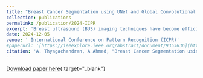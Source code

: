 ```yaml
---
title: "Breast Cancer Segmentation using UNet and Global Convolutional Networks"
collection: publications
permalink: /publication/2024-ICPR
excerpt: 'Breast ultrasound (BUS) imaging techniques have become efficient tools for cancer diagnosis. Convolutional neural network (CNN) based encoder-decoder architectures have been widely used for the automated segmentation of tumours in BUS images, assisting in breast cancer diagnoses. However, these models have limitations in capturing long-range dependencies. To overcome this limitation, various deep learning techniques, such as atrous convolution, attention mechanisms, and transformer encoder-based models, have been introduced to capture long-range dependencies in feature maps, improving segmentation accuracy by considering larger receptive fields and global context. As modelling techniques evolve, there is a shift towards more complex and intricate designs. This study proposes a simple yet effective model that combines UNet and Global Convolutional Network (GCN) architectures for breast lesion segmentation. By leveraging the GCN block, our model captures broader receptive fields with a simpler design strategy. We have demonstrated the efficacy of our approach through various experiments, including kernel size analysis, model component evaluation, and data preprocessing assessment. The proposed model has been evaluated using four-fold cross-validation with BUSI and Dataset-B datasets. Additionally, models trained on both datasets have been validated with a blind test dataset, where our model demonstrates better performance compared to state-of-the-art methods, achieving a 4.9% and 6.7% improvement in Intersection over Union (IoU) score, respectively. The robustness analysis and external validation experiments underscore the superior generalization performance of our model in breast lesion segmentation tasks.'
date: 2024-12-05
venue: ' International Conference on Pattern Recognition (ICPR)'
#paperurl: '[https://ieeexplore.ieee.org/abstract/document/9353636](https://ieeexplore.ieee.org/abstract/document/10631650)'
citation: 'A. Thyagachandran, A Ahmed, "Breast Cancer Segmentation using UNet and Global Convolutional Networks," 2024, International Conference on Pattern Recognition (ICPR) Kolkata, India, 2024.'
---
```


[Download paper here](http://aanandt.github.io/files/01175.pdf){:target="_blank"}
